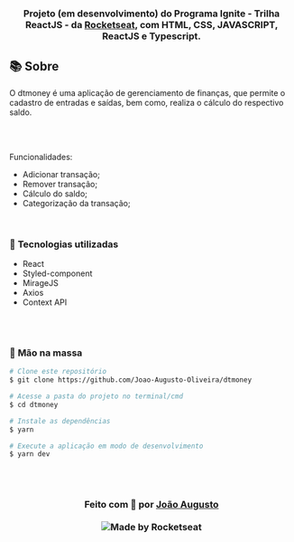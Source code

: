 <div align=center>


<h3>

Projeto (em desenvolvimento) do Programa Ignite - Trilha ReactJS - da [Rocketseat], com **HTML**, **CSS**, **JAVASCRIPT**, **ReactJS** e **Typescript**.


</h3>

</div>

## 📚 **Sobre**

O dtmoney é uma aplicação de gerenciamento de finanças, que permite o cadastro de entradas e saídas, bem como, realiza o cálculo do respectivo saldo.

<br>
<br>

Funcionalidades:
- Adicionar transação;
- Remover transação;
- Cálculo do saldo;
- Categorização da transação;

<br>

### 📌  **Tecnologias utilizadas**
- React
- Styled-component
- MirageJS
- Axios
- Context API

<br>
<br>

### 🚀 **Mão na massa**

```bash
# Clone este repositório
$ git clone https://github.com/Joao-Augusto-Oliveira/dtmoney

# Acesse a pasta do projeto no terminal/cmd
$ cd dtmoney

# Instale as dependências
$ yarn

# Execute a aplicação em modo de desenvolvimento
$ yarn dev


```

<br>
<br>

<h3 align="center">
Feito com 💜 por <a href="https://www.linkedin.com/in/joão-augusto-oliveira-dos-santos-9b0693195">João Augusto</a>
<br><br>
 
  <img alt="Made by Rocketseat" src="https://img.shields.io/badge/made%20by-Rocketseat-%237519C1">
</a>
</h3>

<!-- Links -->

[Rocketseat]: https://rocketseat.com.br/




